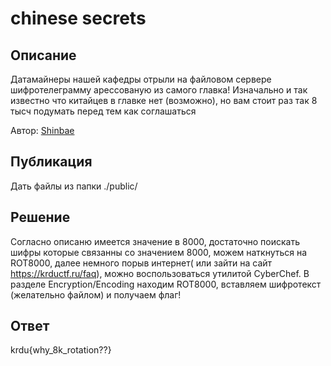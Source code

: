 # chinese secrets

## Описание

Датамайнеры нашей кафедры отрыли на файловом сервере шифротелеграмму арессованую из самого главка!
Изначально и так известно что китайцев в главке нет (возможно), но вам стоит раз так 8 тысч подумать перед тем как соглашаться

Автор: [Shinbae](https://t.me/UnShinbae)

## Публикация

Дать файлы из папки ./public/

## Решение

Согласно описаню имеется значение в 8000, достаточно поискать шифры которые связанны со значением 8000, можем наткнуться на ROT8000, далее немного порыв интернет( или зайти на сайт https://krductf.ru/faq), можно воспользоваться утилитой CyberChef. В разделе Encryption/Encoding находим ROT8000, вставляем шифротекст (желательно файлом) и получаем флаг!

## Ответ

krdu{why_8k_rotation??}
